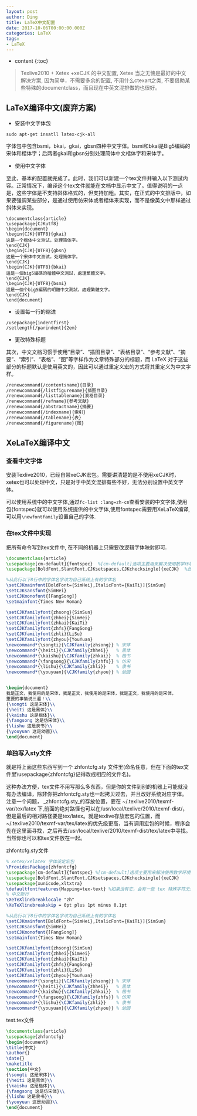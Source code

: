 ```yaml
---
layout: post
author: Ding
title: LaTeX中文配置
date: 2017-10-06T00:00:00.000Z
categories: LaTeX
tags:
- LaTeX
---
```


* content
{:toc}

> Texlive2010 + Xetex +xeCJK 的中文配置, Xetex 当之无愧是最好的中文解决方案, 因为简单，不需要多余的配置, 不用什么ctexart之类, 不要借助某些特殊的documentclass，而且现在中英文混排做的也很好。






## LaTeX编译中文(废弃方案)

+ 安装中文字体包

```shell
sudo apt-get insatll latex-cjk-all
```

字体包中包含bsmi，bkai，gkai，gbsn四种中文字体。bsmi和bkai是Big5编码的宋体和楷体字；后两者gkai和gbsn分别处理简体中文楷体字和宋体字。

+ 使用中文字体

至此，基本的配置就完成了。此时，我们可以新建一个tex文件并输入以下测试内容。正常情况下，编译这个tex文件就能在文档中显示中文了。值得说明的一点是，这些字体是不支持斜体格式的，但支持加粗。其实，在正式的中文排版中，如果要强调某些部分，是通过使用仿宋体或者楷体来实现，而不是像英文中那样通过斜体来实现。

```shell
\documentclass{article}
\usepackage{CJKutf8}
\begin{document}
\begin{CJK}{UTF8}{gkai}
这是一个楷体中文测试，处理简体字。
\end{CJK}
\begin{CJK}{UTF8}{gbsn}
这是一个宋体中文测试，处理简体字。
\end{CJK}
\begin{CJK}{UTF8}{bkai}
這是一個big5編碼的楷體中文測試，處理繁體文字。
\end{CJK}
\begin{CJK}{UTF8}{bsmi}
這是一個个big5編碼的明體中文測試，處理繁體文字。
\end{CJK}
\end{document}
```

+ 设置每一行的缩进

```shell
/usepackage{indentfirst}
/setlength{/parindent}{2em}
```

+ 更改特殊标题

其次，中文文档习惯于使用“目录”、“插图目录”、“表格目录”、“参考文献”、“摘要”、“索引”、“表格”、“图”等字样作为文章特殊部分的标题，而 LaTeX 对于这些部分的标题默认是使用英文的，因此可以通过重定义宏的方式将其重定义为中文字样。

```latex
/renewcommand{/contentsname}{目录}
/renewcommand{/listfigurename}{插图目录}
/renewcommand{/listtablename}{表格目录}
/renewcommand{/refname}{参考文献}
/renewcommand{/abstractname}{摘要}
/renewcommand{/indexname}{索引}
/renewcommand{/tablename}{表}
/renewcommand{/figurename}{图}
```


## XeLaTeX编译中文

### 查看中文字体

安装Texlive2010，已经自带xeCJK宏包。需要讲清楚的是不使用xeCJK时，xetex也可以处理中文，只是对于中英文混排有些不好，无法分别设置中英文字体。

可以使用系统中的中文字体,通过`fc-list :lang=zh-cn`查看安装的中文字体,使用包{fontspec}就可以使用系统提供的中文字体,使用fontspec需要用XeLaTeX编译,可以用`\newfontfamily`设置自己的字体.

### 在tex文件中实现

把所有命令写到tex文件中, 在不同的机器上只需要改逻辑字体映射即可. 

```latex
\documentclass{article}
\usepackage[cm-default]{fontspec}  %[cm-default]选项主要用来解决使用数学环境时数学符号不能正常显示的问题
\usepackage[BoldFont,SlantFont,CJKsetspaces,CJKchecksingle]{xeCJK}  %此行中括号中内容如果编译不过可以去掉后面两个参数

%从此行以下8行中的字体名字改为自己系统上有的字体名
\setCJKmainfont[BoldFont={SimHei},ItalicFont={KaiTi}]{SimSun} 
\setCJKsansfont{SimHei}
\setCJKmonofont{[FangSong]}
\setmainfont{Times New Roman}

\setCJKfamilyfont{zhsong}{SimSun}
\setCJKfamilyfont{zhhei}{SimHei}
\setCJKfamilyfont{zhkai}{KaiTi}
\setCJKfamilyfont{zhfs}{FangSong}
\setCJKfamilyfont{zhli}{LiSu}
\setCJKfamilyfont{zhyou}{YouYuan}
\newcommand*{\songti}{\CJKfamily{zhsong}} % 宋体
\newcommand*{\heiti}{\CJKfamily{zhhei}}   % 黑体
\newcommand*{\kaishu}{\CJKfamily{zhkai}}  % 楷书
\newcommand*{\fangsong}{\CJKfamily{zhfs}} % 仿宋
\newcommand*{\lishu}{\CJKfamily{zhli}}    % 隶书
\newcommand*{\youyuan}{\CJKfamily{zhyou}} % 幼圆


\begin{document}
我是正文，我使用的是宋体，我是正文，我使用的是宋体，我是正文，我使用的是宋体，
重要的事情说三遍！\\
{\songti 这是宋体}\\
{\heiti 这是黑体}\\
{\kaishu 这是楷体}\\
{\fangsong 这是仿宋体}\\
{\lishu 这是隶书}\\
{\youyuan 这是幼圆}\\
\end{document}
```

### 单独写入sty文件

就是将上面这些东西写到一个 zhfontcfg.sty 文件里(命名任意，但在下面的tex文件里\usepackage{zhfontcfg}记得改成相应的文件名)。

这种办法方便，tex文件不用写那么多东西，但是你的文件到别的机器上可能就没有办法编译，除非你把zhfontcfg.sty也一起拷贝过去，并且改好系统对应字体。注意一个问题， _zhfontcfg.sty_的存放位置，要在 ~/.texlive2010/texmf-var/tex/latex 下,前面的绝对路径也可以在/usr/local/texlive/2010/texmf-dist/，但是最后的相对路径要是tex/latex。就是texlive存放宏包的位置，而~/.texlive2010/texmf-var/tex/latex的优先级更高，当有调用宏包的时候，程序会先在这里面寻找，之后再去/usr/local/texlive/2010/texmf-dist/tex/latex中寻找。当然你也可以和tex文件放在一起。

zhfontcfg.sty文件

```latex
% xetex/xelatex 字体设定宏包
\ProvidesPackage{zhfontcfg}
\usepackage[cm-default]{fontspec} %[cm-default]选项主要用来解决使用数学环境时数学符号不能正常显示的问题
\usepackage[BoldFont,SlantFont,CJKsetspaces,CJKchecksingle]{xeCJK}
\usepackage{xunicode,xltxtra}
\defaultfontfeatures{Mapping=tex-text} %如果没有它，会有一些 tex 特殊字符无法正常使用，比如连字符。
% 中文断行
\XeTeXlinebreaklocale "zh"
\XeTeXlinebreakskip = 0pt plus 1pt minus 0.1pt

%从此行以下8行中的字体名字改为自己系统上有的字体名
\setCJKmainfont[BoldFont={SimHei},ItalicFont={KaiTi}]{SimSun} 
\setCJKsansfont{SimHei}
\setCJKmonofont{[FangSong]}
\setmainfont{Times New Roman}

\setCJKfamilyfont{zhsong}{SimSun}
\setCJKfamilyfont{zhhei}{SimHei}
\setCJKfamilyfont{zhkai}{KaiTi}
\setCJKfamilyfont{zhfs}{FangSong}
\setCJKfamilyfont{zhli}{LiSu}
\setCJKfamilyfont{zhyou}{YouYuan}
\newcommand*{\songti}{\CJKfamily{zhsong}} % 宋体
\newcommand*{\heiti}{\CJKfamily{zhhei}}   % 黑体
\newcommand*{\kaishu}{\CJKfamily{zhkai}}  % 楷书
\newcommand*{\fangsong}{\CJKfamily{zhfs}} % 仿宋
\newcommand*{\lishu}{\CJKfamily{zhli}}    % 隶书
\newcommand*{\youyuan}{\CJKfamily{zhyou}} % 幼圆
```

test.tex文件

```latex
\documentclass{article}
\usepackage{zhfontcfg}
\begin{document}
\title{中文}
\author{}
\date{}
\maketitle
\section{中文}
{\songti 这是宋体}\\
{\heiti 这是黑体}\\
{\kaishu 这是楷体}\\
{\fangsong 这是仿宋体}\\
{\lishu 这是隶书}\\
{\youyuan 这是幼圆}\\
\end{document}
```

